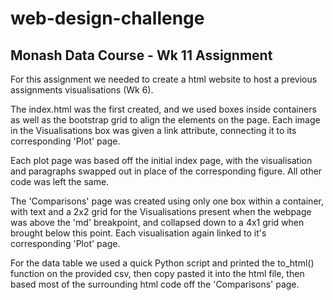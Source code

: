 # web-design-challenge
## Monash Data Course - Wk 11 Assignment

For this assignment we needed to create a html website to host a previous assignments visualisations (Wk 6).

The index.html was the first created, and we used boxes inside containers as well as the bootstrap grid to align the elements on the page. Each image in the Visualisations box was given a link attribute, connecting it to its corresponding 'Plot' page.

Each plot page was based off the initial index page, with the visualisation and paragraphs swapped out in place of the corresponding figure. All other code was left the same.

The 'Comparisons' page was created using only one box within a container, with text and a 2x2 grid for the Visualisations present when the webpage was above the 'md' breakpoint, and collapsed down to a 4x1 grid when brought below this point. Each visualisation again linked to it's corresponding 'Plot' page.

For the data table we used a quick Python script and printed the to_html() function on the provided csv, then copy pasted it into the html file, then based most of the surrounding html code off the 'Comparisons' page.
